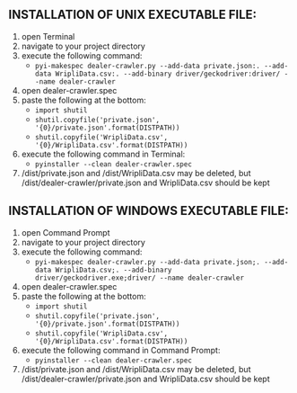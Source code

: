 ## INSTALLATION OF UNIX EXECUTABLE FILE:
1. open Terminal
2. navigate to your project directory
3. execute the following command: 
    - ```pyi-makespec dealer-crawler.py --add-data private.json:. --add-data WripliData.csv:. --add-binary driver/geckodriver:driver/ --name dealer-crawler```
4. open dealer-crawler.spec
5. paste the following at the bottom:
    - ```import shutil```
    - ```shutil.copyfile('private.json', '{0}/private.json'.format(DISTPATH))```
    - ```shutil.copyfile('WripliData.csv', '{0}/WripliData.csv'.format(DISTPATH))```
6. execute the following command in Terminal: 
    - ```pyinstaller --clean dealer-crawler.spec```
7. /dist/private.json and /dist/WripliData.csv may be deleted, but /dist/dealer-crawler/private.json and WripliData.csv should be kept

## INSTALLATION OF WINDOWS EXECUTABLE FILE:
1. open Command Prompt
2. navigate to your project directory
3. execute the following command:
   - ```pyi-makespec dealer-crawler.py --add-data private.json;. --add-data WripliData.csv;. --add-binary driver/geckodriver.exe;driver/ --name dealer-crawler```
4. open dealer-crawler.spec
5. paste the following at the bottom:
    - ```import shutil```
    - ```shutil.copyfile('private.json', '{0}/private.json'.format(DISTPATH))```
    - ```shutil.copyfile('WripliData.csv', '{0}/WripliData.csv'.format(DISTPATH))```
6. execute the following command in Command Prompt: 
    - ```pyinstaller --clean dealer-crawler.spec```
7. /dist/private.json and /dist/WripliData.csv may be deleted, but /dist/dealer-crawler/private.json and WripliData.csv should be kept
